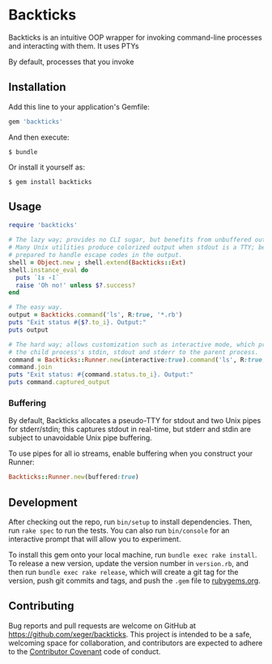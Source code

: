 # Backticks

Backticks is an intuitive OOP wrapper for invoking command-line processes and
interacting with them. It uses PTYs

By default, processes that you invoke

## Installation

Add this line to your application's Gemfile:

```ruby
gem 'backticks'
```

And then execute:

    $ bundle

Or install it yourself as:

    $ gem install backticks

## Usage

```ruby
require 'backticks'

# The lazy way; provides no CLI sugar, but benefits from unbuffered output.
# Many Unix utilities produce colorized output when stdout is a TTY; be
# prepared to handle escape codes in the output.
shell = Object.new ; shell.extend(Backticks::Ext)
shell.instance_eval do
  puts `ls -l`
  raise 'Oh no!' unless $?.success?
end

# The easy way.
output = Backticks.command('ls', R:true, '*.rb')
puts "Exit status #{$?.to_i}. Output:"
puts output

# The hard way; allows customization such as interactive mode, which proxies
# the child process's stdin, stdout and stderr to the parent process.
command = Backticks::Runner.new(interactive:true).command('ls', R:true, '*.rb')
command.join
puts "Exit status: #{command.status.to_i}. Output:"
puts command.captured_output
```

### Buffering

By default, Backticks allocates a pseudo-TTY for stdout and two Unix pipes for
stderr/stdin; this captures stdout in real-time, but stderr and
stdin are subject to unavoidable Unix pipe buffering.

To use pipes for all io streams, enable buffering when you construct your
Runner:

```ruby
Backticks::Runner.new(buffered:true)
```

## Development

After checking out the repo, run `bin/setup` to install dependencies. Then, run `rake spec` to run the tests. You can also run `bin/console` for an interactive prompt that will allow you to experiment.

To install this gem onto your local machine, run `bundle exec rake install`. To release a new version, update the version number in `version.rb`, and then run `bundle exec rake release`, which will create a git tag for the version, push git commits and tags, and push the `.gem` file to [rubygems.org](https://rubygems.org).

## Contributing

Bug reports and pull requests are welcome on GitHub at https://github.com/xeger/backticks. This project is intended to be a safe, welcoming space for collaboration, and contributors are expected to adhere to the [Contributor Covenant](contributor-covenant.org) code of conduct.
